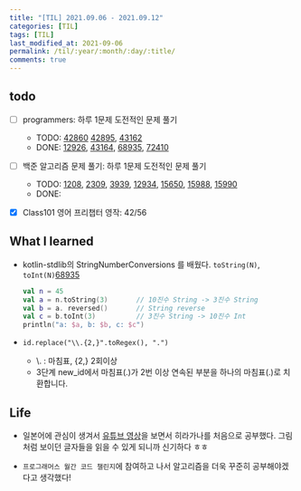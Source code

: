 ```yaml
---
title: "[TIL] 2021.09.06 - 2021.09.12"
categories: [TIL]
tags: [TIL]
last_modified_at: 2021-09-06
permalink: /til/:year/:month/:day/:title/
comments: true
---
```


## todo

- [ ] programmers: 하루 1문제 도전적인 문제 풀기

  - TODO: [42860](https://programmers.co.kr/learn/courses/30/lessons/42860) [42895](https://programmers.co.kr/learn/courses/30/lessons/42895), [43162](https://programmers.co.kr/learn/courses/30/lessons/43162)
  - DONE: [12926](https://programmers.co.kr/learn/courses/30/lessons/12926), [43164](https://programmers.co.kr/learn/courses/30/lessons/43164), [68935](https://programmers.co.kr/learn/courses/30/lessons/68935), [72410](https://programmers.co.kr/learn/courses/30/lessons/72410)

- [ ] 백준 알고리즘 문제 풀기: 하루 1문제 도전적인 문제 풀기

  - TODO: [1208](https://www.acmicpc.net/problem/1208), [2309](https://www.acmicpc.net/problem/2309), [3939](https://www.acmicpc.net/workbook/view/3939), [12934](https://programmers.co.kr/learn/courses/30/lessons/12934), [15650](https://www.acmicpc.net/problem/15650), [15988](https://www.acmicpc.net/problem/15988), [15990](https://www.acmicpc.net/problem/15990)
  - DONE:

- [x] Class101 영어 프리챕터 영작: 42/56

## What I learned

- kotlin-stdlib의 StringNumberConversions 를 배웠다. `toString(N)`, `toInt(N)`[68935](https://programmers.co.kr/learn/courses/30/lessons/68935)

  ```kotlin
  val n = 45
  val a = n.toString(3)       // 10진수 String -> 3진수 String
  val b = a. reversed()       // String reverse
  val c = b.toInt(3)          // 3진수 String -> 10진수 Int
  println("a: $a, b: $b, c: $c")
  ```

- `id.replace("\\.{2,}".toRegex(), ".")`
  - \\. : 마침표, {2,} 2회이상
  - 3단계 new_id에서 마침표(.)가 2번 이상 연속된 부분을 하나의 마침표(.)로 치환합니다.

## Life

- 일본어에 관심이 생겨서 [유튜브 영상](https://www.youtube.com/watch?v=TOaNd-rjaQg)을 보면서 히라가나를 처음으로 공부했다. 그림처럼 보이던 글자들을 읽을 수 있게 되니까 신기하다 ㅎㅎ

- `프로그래머스 월간 코드 챌린지`에 참여하고 나서 알고리즘을 더욱 꾸준히 공부해야겠다고 생각했다!

